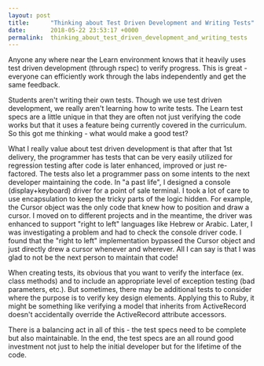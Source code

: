 ```yaml
---
layout: post
title:      "Thinking about Test Driven Development and Writing Tests"
date:       2018-05-22 23:53:17 +0000
permalink:  thinking_about_test_driven_development_and_writing_tests
---
```



Anyone any where near the Learn environment knows that it heavily uses test driven development (through rspec) to verify progress. This is great - everyone can efficiently work through the labs independently and get the same feedback.   

Students aren't writing their own tests.  Though we use test driven development, we really aren't learning how to write
tests.  The Learn test specs are a little unique in that they are often not just verifying the code works but that it uses a feature being currently covered in the curriculum.  So this got me thinking - what would make a good test?

What I really value about test driven development is that after that 1st delivery, the programmer has tests that can be 
very easily utilized for regression testing after code is later enhanced, improved or just re-factored.  The tests also let a programmer pass on some intents to the next developer maintaining the code. In "a past life", I designed a console (display+keyboard) driver for a point of sale terminal.  I took a lot of care to use encapsulation to keep the tricky parts of the logic hidden. For example, the Cursor object was the only code that knew how to position and draw a cursor. I moved on to different projects and in the meantime, the driver was enhanced to support "right to left" languages like Hebrew or Arabic.  Later, I was investigating a problem and had to  check the console driver code.   I found that the "right to left" implementation bypassed the Cursor object and just directly drew a cursor whenever and wherever. All I can say is that I was glad to not be the next person to maintain that code!

When creating tests, its obvious that you want to verify the interface (ex. class methods) and to include an appropriate
level of exception testing (bad parameters, etc.).  But sometimes, there may be additional tests to consider where the 
purpose is to verify key design elements.   Applying this to Ruby, it might be something like verifying a model that inherits from ActiveRecord doesn't accidentally override the ActiveRecord attribute accessors.  

There is a balancing act in all of this - the test specs need to be complete but also maintainable.  In the end, the test specs are an all round good investment not just to help the initial developer but for the lifetime of the code.
